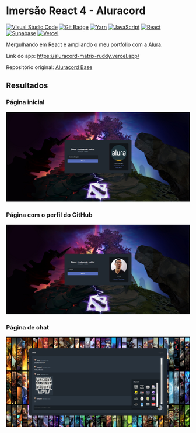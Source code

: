 # Imersão React 4 - Aluracord

[![Visual Studio Code](https://img.shields.io/badge/Visual_Studio_Code-0078D4?style=for-the-badge&logo=visual%20studio%20code&logoColor=white)](https://code.visualstudio.com/)
[![Git Badge](https://img.shields.io/badge/git-%23F05033.svg?style=for-the-badge&logo=git&logoColor=white)](https://git-scm.com/)
[![Yarn](https://img.shields.io/badge/Yarn-2C8EBB?style=for-the-badge&logo=yarn&logoColor=white)](https://yarnpkg.com/)
[![JavaScript](https://img.shields.io/badge/JavaScript-323330?style=for-the-badge&logo=javascript&logoColor=F7DF1E)](https://www.javascript.com/)
[![React](https://img.shields.io/badge/React-20232A?style=for-the-badge&logo=react&logoColor=61DAFB)](https://reactjs.org/)
[![Supabase](https://img.shields.io/badge/Supabase-181818?style=for-the-badge&logo=supabase&logoColor=white)](https://supabase.com/)
[![Vercel](https://img.shields.io/badge/Vercel-000000?style=for-the-badge&logo=vercel&logoColor=white)](https://vercel.com/)

Mergulhando em React e ampliando o meu portfólio com a [Alura](https://www.alura.com.br/imersao-react).

Link do app: https://aluracord-matrix-ruddy.vercel.app/

Repositório original: [Aluracord Base](https://github.com/alura-challenges/aluracord-matrix)

## Resultados

### Página inicial

![Index page](.docs/index-page.png)

### Página com o perfil do GitHub

![GitHub profile](.docs/github-profile.png)

### Página de chat

![Chat page](.docs/chat-page.png)
